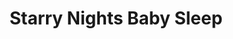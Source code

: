 ---
title: 'Starry Nights Baby Sleep'
desc: '
<p class="font--regular">Does a full-night’s sleep sound like a dream? It used to me for, but not anymore!</p>

<p class="font--regular">Hi! I’m Beth from Starry Night’s Baby Sleep. As a BabySleepTheNight certified Child Sleep Consultant (and mum who has been through it all herself!)
I can offer practical guidance and emotional support to the families who need it most – the sleep deprived ones!</p>

<p class="font--regular">Contact me for a FREE 15-minute consultation call now! I’m here to help with:</p>

<ul style="margin-top: 10px;">
  <li><p class="font--regular">🛏️ Bedtime and nap settling</p></li>
  <li><p class="font--regular">🤱 Night wakes</p></li>
  <li><p class="font--regular">😴 Nap timing</p></li>
  <li><p class="font--regular">😱 Early morning wakes</p></li>
  <li><p class="font--regular">👨‍👩‍👧‍👦 Emotional support for the whole family</p></li>
</ul>'
tags:
  - Location::Fleet, Hampshire
  - Category::Other
header:
  src: header.jpg
  alt: Starry Nights Baby Sleep Header
logo: 
  src: logo.jpg
  alt: Starry Nights Baby Sleep Logo
covidInfomation: '
<p class="font--regular">No different, remote availability</p>'
covidStatus:
  icon: success
  text: 'We are Open! Business As Usual.'
openingHours:
  monday: 'N/A'
  tuesday: 'N/A'
  wednesday: 'N/A'
  thursday: 'N/A'
  friday: 'N/A'
  saturday: 'N/A'
  sunday: 'N/A'
contactDetails:
  email: 'starrynightsbabysleep@gmail.com'
  phone: '07706964386'
  website: 'https://www.starrynightsbabysleep.com'
socialLinks:
  facebook: 'https://www.facebook.com/starrynightsbabysleep/'
  messenger: 'https://m.me/starrynightsbabysleep'
  instagram: 'https://www.instagram.com/starry_nights_baby_sleep'
ctaLink: 'https://www.starrynightsbabysleep.com'
metaDesc: 'Does a full-night’s sleep sound like a dream? It used to me for, but not anymore!'
---